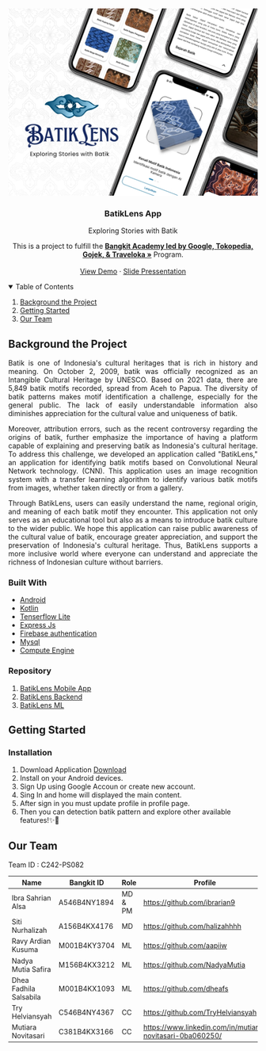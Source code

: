 <!-- PROJECT LOGO -->
<br />
<p align="center">
  <a href="https://github.com/BatikLensApp">
    <img src="Banner_new.jpg" alt="Logo">
  </a>

  <h3 align="center">BatikLens App</h3>
  <p align="center">Exploring Stories with Batik</p>

  <p align="center">
   This is a project to fulfill the  <a href="https://grow.google/intl/id_id/bangkit/"><strong>Bangkit Academy led by Google, Tokopedia, Gojek, & Traveloka »</strong></a>
   Program.
    <br />
    <br />
    <a href="https://drive.google.com/file/d/1MnJDAgkaCC7KscD_W4qzWYcea2s_9_il/view?usp=sharing">View Demo</a>
    ·
    <a href="https://drive.google.com/file/d/143P7asLrCoDRlHMwV9fWnCz6V-dXW7TI/view?usp=sharing">Slide Pressentation</a>
  </p>
</p>

<!-- TABLE OF CONTENTS -->
<details open="open">
  <summary>Table of Contents</summary>
  <ol>
    <li><a href="#background-the-Project">Background the Project</a></li>
    <li><a href="#getting-started">Getting Started</a></li>
    <li><a href="#our-team">Our Team</a></li>
  </ol>
</details>

<!-- ABOUT THE PROJECT -->

## Background the Project
<p align="justify">
Batik is one of Indonesia's cultural heritages that is rich in history and meaning. On October 2, 2009, batik was officially recognized as an Intangible Cultural Heritage by UNESCO. Based on 2021 data, there are 5,849 batik motifs recorded, spread from Aceh to Papua. The diversity of batik patterns makes motif identification a challenge, especially for the general public. The lack of easily understandable information also diminishes appreciation for the cultural value and uniqueness of batik.</p>
<p align="justify">
Moreover, attribution errors, such as the recent controversy regarding the origins of batik, further emphasize the importance of having a platform capable of explaining and preserving batik as Indonesia's cultural heritage. To address this challenge, we developed an application called "BatikLens," an application for identifying batik motifs based on Convolutional Neural Network technology. (CNN). This application uses an image recognition system with a transfer learning algorithm to identify various batik motifs from images, whether taken directly or from a gallery. </p>
<p align="justify">
Through BatikLens, users can easily understand the name, regional origin, and meaning of each batik motif they encounter. This application not only serves as an educational tool but also as a means to introduce batik culture to the wider public. We hope this application can raise public awareness of the cultural value of batik, encourage greater appreciation, and support the preservation of Indonesia's cultural heritage. Thus, BatikLens supports a more inclusive world where everyone can understand and appreciate the richness of Indonesian culture without barriers.
</p>

### Built With

- [Android](https://www.android.com/)
- [Kotlin](https://kotlinlang.org/)
- [Tenserflow Lite](https://www.tensorflow.org/lite)
- [Express Js](https://expressjs.com/)
- [Firebase authentication](https://firebase.google.com/docs/auth)
- [Mysql](https://www.mysql.com/)
- [Compute Engine](https://cloud.google.com/compute)

### Repository

1. [BatikLens Mobile App](https://github.com/BatikLensApp/MD-BatikLensApp)
2. [BatikLens Backend](https://github.com/BatikLensApp/CC-BatikLensApp)<br />
3. [BatikLens ML](https://github.com/BatikLensApp/ML-BatikLensApp)

<!-- GETTING STARTED -->

## Getting Started

### Installation

1. Download Application  [Download](https://drive.google.com/drive/folders/1odF3C9LDv3druH4rMFAwMkVkN0P8m02p?usp=sharing)
2. Install on your Android devices.
3. Sign Up using Google Accoun or create new account.
4. Sing In and home will displayed the main content.
5. After sign in you must update profile in profile page.
6. Then you can detection batik pattern and explore other available features!✨🎨

<!-- OUR TEAM -->

## Our Team 
<p>Team ID : C242-PS082</p>

| Name | Bangkit ID | Role |Profile |
| ------ | ------ | ------ | ------ |
Ibra Sahrian Alsa | A546B4NY1894 | MD & PM | https://github.com/ibrarian9
Siti Nurhalizah | A156B4KX4176 | MD | https://github.com/halizahhhh 
Ravy Ardian Kusuma | M001B4KY3704 | ML | https://github.com/aapiiw
Nadya Mutia Safira | M156B4KX3212 | ML | https://github.com/NadyaMutia
Dhea Fadhila Salsabila | M001B4KX1093 | ML | https://github.com/dheafs
Try Helviansyah | C546B4NY4367 | CC | https://github.com/TryHelviansyah
Mutiara Novitasari | C381B4KX3166 | CC | https://www.linkedin.com/in/mutiara-novitasari-0ba060250/
